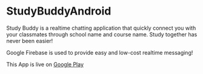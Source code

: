 # StudyBuddyAndroid

Study Buddy is a realtime chatting application that quickly connect you with your classmates through school name and course name. Study together has never been easier!

Google Firebase is used to provide easy and low-cost realtime messaging!

This App is live on <a href="https://play.google.com/store/apps/details?id=xyz.zegelink.studybuddy">Google Play</a>
